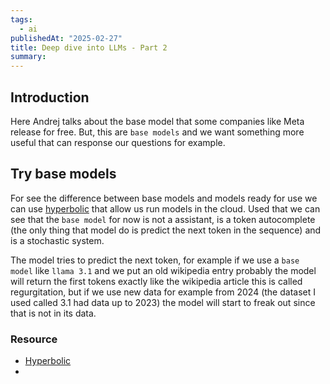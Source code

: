```yaml
---
tags:
  - ai
publishedAt: "2025-02-27"
title: Deep dive into LLMs - Part 2
summary:
---
```


## Introduction

Here Andrej talks about the base model that some companies like Meta release for free. But, this are `base models` and we want something more useful that can response our questions for example.

## Try base models

For see the difference between base models and models ready for use we can use [hyperbolic](https://hyperbolic.xyz/) that allow us run models in the cloud. Used that we can see that the `base model` for now is not a assistant, is a token autocomplete (the only thing that model do is predict the next token in the sequence) and is a stochastic system.

The model tries to predict the next token, for example if we use a `base model` like `llama 3.1` and we put an old wikipedia entry probably the model will return the first tokens exactly like the wikipedia article this is called regurgitation, but if we use new data for example from 2024 (the dataset I used called 3.1 had data up to 2023) the model will start to freak out since that is not in its data.

### Resource

- [Hyperbolic](https://hyperbolic.xyz/)
-
